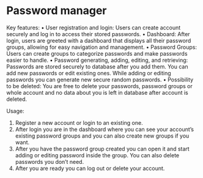 # Password manager

Key features:
•	User registration and login: Users can create account securely and log in to access their stored passwords.
•	Dashboard: After login, users are greeted with a dashboard that displays all their password groups, allowing for easy navigation and management.
•	Password Groups: Users can create groups to categorize passwords and make passwords easier to handle.
•	Password generating, adding, editing, and retrieving: Passwords are stored securely to database after you add them. You can add new passwords or edit existing ones. While adding or editing passwords you can generate new secure random passwords. 
•	Possibility to be deleted: You are free to delete your passwords, password groups or whole account and no data about you is left in database after account is deleted.

Usage:
1.	Register a new account or login to an existing one.
2.	After login you are in the dashboard where you can see your account’s existing password groups and you can also create new groups if you want.
3.	After you have the password group created you can open it and start adding or editing password inside the group. You can also delete passwords you don’t need.
4.	After you are ready you can log out or delete your account.
